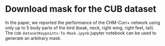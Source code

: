 # Download mask for the CUB dataset

In the paper, we reported the performance of the CHM-Corr+ network using only up to 5 body parts of the bird (beak, neck, right wing, right feet, tail). The `CUB-DatasetKeypoints-To-Mask.ipynb` jupyter notebook can be used to generate an arbitrary mask.